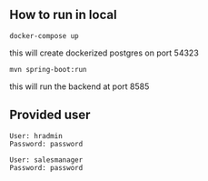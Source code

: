 ## How to run in local
```
docker-compose up
```
this will create dockerized postgres on port 54323

```
mvn spring-boot:run
```
this will run the backend at port 8585

## Provided user
```
User: hradmin
Password: password
```
```
User: salesmanager
Password: password
```